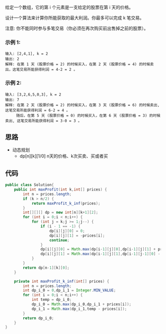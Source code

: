 给定一个数组，它的第 i 个元素是一支给定的股票在第 i 天的价格。

设计一个算法来计算你所能获取的最大利润。你最多可以完成 k 笔交易。

注意: 你不能同时参与多笔交易（你必须在再次购买前出售掉之前的股票）。

### 示例 1:

```
输入: [2,4,1], k = 2
输出: 2
解释: 在第 1 天 (股票价格 = 2) 的时候买入，在第 2 天 (股票价格 = 4) 的时候卖出，这笔交易所能获得利润 = 4-2 = 2 。
```
### 示例 2:
```
输入: [3,2,6,5,0,3], k = 2
输出: 7
解释: 在第 2 天 (股票价格 = 2) 的时候买入，在第 3 天 (股票价格 = 6) 的时候卖出, 这笔交易所能获得利润 = 6-2 = 4 。
     随后，在第 5 天 (股票价格 = 0) 的时候买入，在第 6 天 (股票价格 = 3) 的时候卖出, 这笔交易所能获得利润 = 3-0 = 3 。
```
<!-- 来源：力扣（LeetCode）
链接：https://leetcode-cn.com/problems/best-time-to-buy-and-sell-stock-iv
著作权归领扣网络所有。商业转载请联系官方授权，非商业转载请注明出处。 -->

## 思路
- 动态规划
  - dp[n][k][1/0] n天的价格、k次买卖、买或者买
  
## 代码

```Java
public class Solution{
    public int maxProfit(int k,int[] prices) {
        int n = prices.length;
        if (k > n/2) {
            return maxProfit_k_inf(prices);
        }
        int[][][] dp = new int[n][k+1][2];
        for (int i = 0;i < n;i++) {
            for (int j = k;j >= 1;j--) {
                if (i - 1 == -1) {
                    dp[i][j][0] = 0;
                    dp[i][j][1] = -prices[i];
                    continue;
                }
                dp[i][j][0] = Math.max(dp[i-1][j][0],dp[i-1][j][1] + prices[i]);
                dp[i][j][1] = Math.max(dp[i-1][j][1],dp[i-1][j-1][0] - prices[i]);
            }
        }
        return dp[n-1][k][0];
    }

    private int maxProfit_k_inf(int[] prices) {
        int n = prices.length;
        int dp_i_0 = 0,dp_i_1 = Integer.MIN_VALUE;
        for (int i = 0;i < n;i++) {
            int temp = dp_i_0;
            dp_i_0 = Math.max(dp_i_0,dp_i_1 + prices[i]);
            dp_i_1 = Math.max(dp_i_1,temp - prices[i]);
        }
        return dp_i_0;
    }
}

```